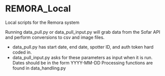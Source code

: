 # REMORA_Local
Local scripts for the Remora system

Running data_pull.py or data_pull_input.py will grab data from the Sofar API and perform conversions to csv and image files.
- data_pull.py has start date, end date, spotter ID, and auth token hard coded in.
- data_pull_input.py asks for these parameters as input when it is run. Dates should be in the form YYYY-MM-DD
Processing functions are found in data_handling.py
